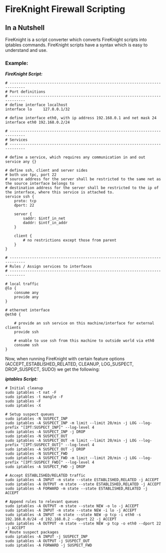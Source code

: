 # FireKnight Firewall Scripting
## In a Nutshell

FireKnight is a script converter which converts FireKnight scripts into iptables commands. FireKnight scripts have a syntax which is easy to understand and use. 

### Example:<br/>

***FireKnight Script:***

    # -----------------------------------------------------------------------------
    # Port definitions
    # -----------------------------------------------------------------------------
    # define interface localhost
    interface lo     127.0.0.1/32

    # define interface eth0, with ip address 192.168.0.1 and net mask 24
    interface eth0 192.168.0.2/24

    # -----------------------------------------------------------------------------
    # Services
    # -----------------------------------------------------------------------------

    # define a service, which requires any communication in and out
    service any {}

    # define ssh, client and server sides
    # both use tpc, port 22
    # source address for the server shall be restricted to the same net as the source interface belongs to
    # destination address for the server shall be restricted to the ip of the interface, where this service is attached to.
    service ssh {
        proto: tcp
        dport: 22

        server {
            saddr: $intf_in_net
            daddr: $intf_in_addr
        }

        client {
            # no restrictions except those from parent
        }
    }

    # -----------------------------------------------------------------------------
    # Rules / Assign services to interfaces
    # -----------------------------------------------------------------------------

    # local traffic
    @lo {
        consume any
        provide any
    }

    # ethernet interface
    @eth0 {

        # provide an ssh service on this machine/interface for external clients
        provide ssh
    
        # enable to use ssh from this machine to outside world via eth0
        consume ssh
    }


Now, when running FireKnight with certain feature options (ACCEPT_ESTABLISHED_RELATED, CLEANUP, LOG_SUSPECT, DROP_SUSPECT, SUDO) we get the following:

***iptables Script:***

    # Initial cleanup
    sudo iptables -t nat -F
    sudo iptables -t mangle -F
    sudo iptables -F
    sudo iptables -X

    # Setup suspect queues
    sudo iptables -N SUSPECT_INP
    sudo iptables -A SUSPECT_INP -m limit --limit 20/min -j LOG --log-prefix "[IPT:SUSPECT_INP]" --log-level 4
    sudo iptables -A SUSPECT_INP -j DROP
    sudo iptables -N SUSPECT_OUT
    sudo iptables -A SUSPECT_OUT -m limit --limit 20/min -j LOG --log-prefix "[IPT:SUSPECT_OUT]" --log-level 4
    sudo iptables -A SUSPECT_OUT -j DROP
    sudo iptables -N SUSPECT_FWD
    sudo iptables -A SUSPECT_FWD -m limit --limit 20/min -j LOG --log-prefix "[IPT:SUSPECT_FWD]" --log-level 4
    sudo iptables -A SUSPECT_FWD -j DROP

    # Accept ESTABLISHED/RELATED traffic
    sudo iptables -A INPUT -m state --state ESTABLISHED,RELATED -j ACCEPT
    sudo iptables -A OUTPUT -m state --state ESTABLISHED,RELATED -j ACCEPT
    sudo iptables -A FORWARD -m state --state ESTABLISHED,RELATED -j ACCEPT

    # Append rules to relevant queues
    sudo iptables -A OUTPUT -m state --state NEW -o lo -j ACCEPT
    sudo iptables -A INPUT -m state --state NEW -i lo -j ACCEPT
    sudo iptables -A INPUT -m state --state NEW -p tcp -i eth0 -s 192.168.0.0/24 -d 192.168.0.2 --dport 22 -j ACCEPT
    sudo iptables -A OUTPUT -m state --state NEW -p tcp -o eth0 --dport 22 -j ACCEPT
    # Route suspect packages
    sudo iptables -A INPUT -j SUSPECT_INP
    sudo iptables -A OUTPUT -j SUSPECT_OUT
    sudo iptables -A FORWARD -j SUSPECT_FWD
